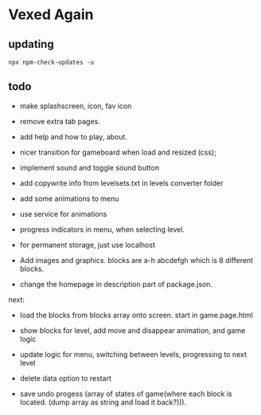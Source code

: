 # Vexed Again


## updating
`npx npm-check-updates -u`
## todo
* make splashscreen, icon, fav icon
* remove extra tab pages.
* add help and how to play, about.
* nicer transition for gameboard when load and resized (css);
* implement sound and toggle sound button
* add copywrite info from levelsets.txt in levels converter folder
* add some animations to menu
* use service for animations
* progress indicators in menu, when selecting level.

* for permanent storage, just use localhost

* Add images and graphics. blocks are a-h abcdefgh which is 8 different blocks.

* change the homepage in description part of package.json.


next:
* load the blocks from blocks array onto screen.
start in game.page.html 


* show blocks for level, 
    add move and disappear animation, and game logic
* update logic for menu, switching between levels, progressing to next level
* delete data option to restart
* save undo progess (array of states of game(where each block is located. 
    (dump array as string and load it back?))). 



